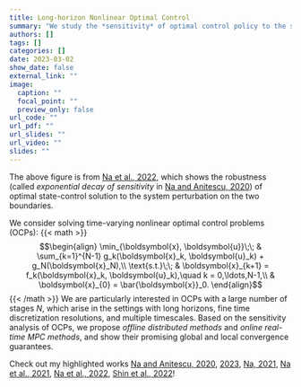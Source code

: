 ```yaml
---
title: Long-horizon Nonlinear Optimal Control
summary: "We study the *sensitivity* of optimal control policy to the system perturbation, and propose *offline distributed methods* and *online real-time MPC methods*."
authors: []
tags: []
categories: []
date: 2023-03-02
show_date: false
external_link: ""
image:
  caption: ""
  focal_point: ""
  preview_only: false
url_code: ""
url_pdf: ""
url_slides: ""
url_video: ""
slides: ""
---
```

The above figure is from [Na et al., 2022](/publication/pubs/na-2022-convergence), which shows the robustness (called *exponential decay of sensitivity* in [Na and Anitescu, 2020](/publication/pubs/na-2020-exponential)) of optimal state-control solution to the system perturbation on the two boundaries. 

We consider solving time-varying nonlinear optimal control problems (OCPs):
{{< math >}}
$$\begin{align}
\min_{\boldsymbol{x}, \boldsymbol{u}}\;\; & \sum_{k=1}^{N-1} g_k(\boldsymbol{x}_k, \boldsymbol{u}_k) + g_N(\boldsymbol{x}_N),\\
\text{s.t.}\;\; & \boldsymbol{x}_{k+1} = f_k(\boldsymbol{x}_k, \boldsymbol{u}_k),\quad k = 0,\ldots,N-1,\\
& \boldsymbol{x}_{0} = \bar{\boldsymbol{x}}_0.
\end{align}$$
{{< /math >}}
We are particularly interested in OCPs with a large number of stages $N$, which arise in the settings with
long horizons, fine time discretization resolutions, and multiple timescales. Based on the sensitivity analysis of OCPs, we propose *offline distributed methods* and *online real-time MPC methods*, and show their promising global and local convergence guarantees.

Check out my highlighted works [Na and Anitescu, 2020](/publication/pubs/na-2020-exponential), [2023](/publication/pubs/na-2023-superconvergence), [Na, 2021](/publication/pubs/na-2021-global), [Na et al., 2021](/publication/preprints/na-2021-fast), [Na et al., 2022](/publication/pubs/na-2022-convergence), [Shin et al., 2022](/publication/preprints/shin-2022-optimal)! 


